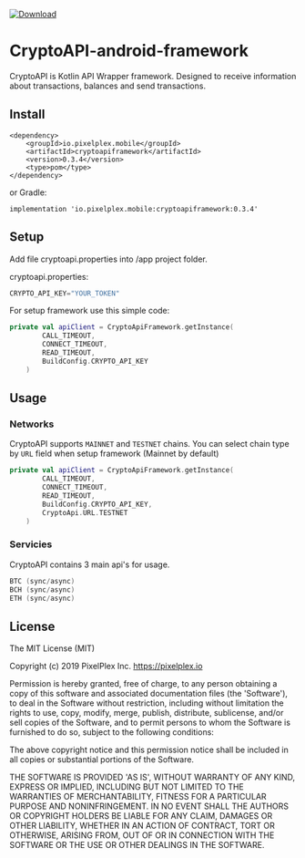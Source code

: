 [ ![Download](https://api.bintray.com/packages/pixelplex/mobile/cryptoapi/images/download.svg) ](https://bintray.com/pixelplex/mobile/cryptoapi/_latestVersion)

# CryptoAPI-android-framework

CryptoAPI is Kotlin API Wrapper framework. Designed to receive information about transactions, balances and send transactions.

## Install

```
<dependency>
	<groupId>io.pixelplex.mobile</groupId>
	<artifactId>cryptoapiframework</artifactId>
	<version>0.3.4</version>
	<type>pom</type>
</dependency>
```

or Gradle:
```
implementation 'io.pixelplex.mobile:cryptoapiframework:0.3.4'
```
## Setup

Add file cryptoapi.properties into /app project folder.

cryptoapi.properties:
```kotlin
CRYPTO_API_KEY="YOUR_TOKEN"
```
For setup framework use this simple code:
```kotlin
private val apiClient = CryptoApiFramework.getInstance(
        CALL_TIMEOUT,
        CONNECT_TIMEOUT,
        READ_TIMEOUT,
        BuildConfig.CRYPTO_API_KEY
    )
```

## Usage

### Networks

CryptoAPI supports `MAINNET` and `TESTNET` chains. You can select chain type by `URL` field when setup framework (Mainnet by default)
```kotlin
private val apiClient = CryptoApiFramework.getInstance(
        CALL_TIMEOUT,
        CONNECT_TIMEOUT,
        READ_TIMEOUT,
        BuildConfig.CRYPTO_API_KEY,
        CryptoApi.URL.TESTNET
    )
```

### Servicies

CryptoAPI contains 3 main api's for usage.
```kotlin
BTC (sync/async)
BCH (sync/async)
ETH (sync/async)
```

## License

The MIT License (MIT)

Copyright (c) 2019 PixelPlex Inc. <https://pixelplex.io>

Permission is hereby granted, free of charge, to any person obtaining
a copy of this software and associated documentation files (the
'Software'), to deal in the Software without restriction, including
without limitation the rights to use, copy, modify, merge, publish,
distribute, sublicense, and/or sell copies of the Software, and to
permit persons to whom the Software is furnished to do so, subject to
the following conditions:

The above copyright notice and this permission notice shall be
included in all copies or substantial portions of the Software.

THE SOFTWARE IS PROVIDED 'AS IS', WITHOUT WARRANTY OF ANY KIND,
EXPRESS OR IMPLIED, INCLUDING BUT NOT LIMITED TO THE WARRANTIES OF
MERCHANTABILITY, FITNESS FOR A PARTICULAR PURPOSE AND NONINFRINGEMENT.
IN NO EVENT SHALL THE AUTHORS OR COPYRIGHT HOLDERS BE LIABLE FOR ANY
CLAIM, DAMAGES OR OTHER LIABILITY, WHETHER IN AN ACTION OF CONTRACT,
TORT OR OTHERWISE, ARISING FROM, OUT OF OR IN CONNECTION WITH THE
SOFTWARE OR THE USE OR OTHER DEALINGS IN THE SOFTWARE.